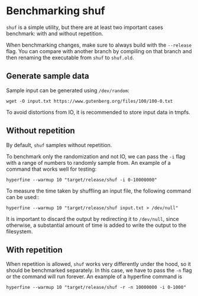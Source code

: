 <!-- spell-checker:ignore tmpfs -->

# Benchmarking shuf

`shuf` is a simple utility, but there are at least two important cases
benchmark: with and without repetition.

When benchmarking changes, make sure to always build with the `--release` flag.
You can compare with another branch by compiling on that branch and then
renaming the executable from `shuf` to `shuf.old`.

## Generate sample data

Sample input can be generated using `/dev/random`:

```shell
wget -O input.txt https://www.gutenberg.org/files/100/100-0.txt
```

To avoid distortions from IO, it is recommended to store input data in tmpfs.

## Without repetition

By default, `shuf` samples without repetition. 

To benchmark only the randomization and not IO, we can pass the `-i` flag with 
a range of numbers to randomly sample from. An example of a command that works 
well for testing:

```shell
hyperfine --warmup 10 "target/release/shuf -i 0-10000000"
```

To measure the time taken by shuffling an input file, the following command can
be used::

```shell
hyperfine --warmup 10 "target/release/shuf input.txt > /dev/null"
```

It is important to discard the output by redirecting it to `/dev/null`, since
otherwise, a substantial amount of time is added to write the output to the
filesystem.

## With repetition

When repetition is allowed, `shuf` works very differently under the hood, so it
should be benchmarked separately. In this case, we have to pass the `-n` flag or
the command will run forever. An example of a hyperfine command is

```shell
hyperfine --warmup 10 "target/release/shuf -r -n 10000000 -i 0-1000"
```
